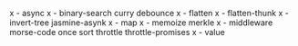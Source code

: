 x - async
x - binary-search
curry
debounce
x - flatten
x - flatten-thunk
x - invert-tree
jasmine-asynk
x - map
x - memoize
merkle
x - middleware
morse-code
once
sort
throttle
throttle-promises
x - value
